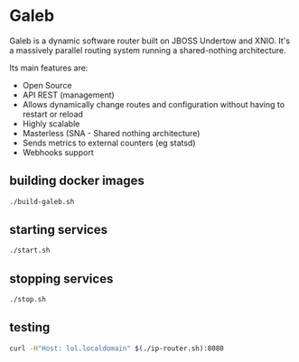 # Galeb

Galeb is a dynamic software router built on JBOSS Undertow and XNIO.
It's a massively parallel routing system running a shared-nothing architecture.

Its main features are:

- Open Source
- API REST (management)
- Allows dynamically change routes and configuration without having to restart or reload
- Highly scalable
- Masterless (SNA - Shared nothing architecture)
- Sends metrics to external counters (eg statsd)
- Webhooks support

## building docker images

```bash
./build-galeb.sh
```

## starting services

```bash
./start.sh
```

## stopping services

```bash
./stop.sh
```

## testing

```bash
curl -H"Host: lol.localdomain" $(./ip-router.sh):8080
```
